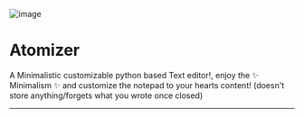 ![image](https://user-images.githubusercontent.com/79197022/177020414-d02592d9-8a7b-4283-9ce8-38176ce45fe4.png)

# Atomizer

A Minimalistic customizable python based Text editor!, enjoy the ✨ Minimalism ✨ and customize the notepad to your hearts content! (doesn't store anything/forgets what you wrote once closed)

---
